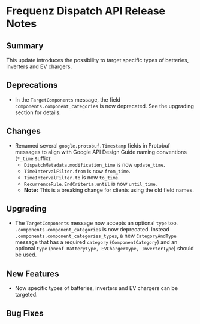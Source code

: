# Frequenz Dispatch API Release Notes

## Summary

This update introduces the possibility to target specific types of batteries, inverters and EV chargers.

## Deprecations

* In the `TargetComponents` message, the field `components.component_categories` is now deprecated. See the upgrading section for details.

## Changes

*   Renamed several `google.protobuf.Timestamp` fields in Protobuf messages to align with Google API Design Guide naming conventions (`*_time` suffix):
    *   `DispatchMetadata.modification_time` is now `update_time`.
    *   `TimeIntervalFilter.from` is now `from_time`.
    *   `TimeIntervalFilter.to` is now `to_time`.
    *   `RecurrenceRule.EndCriteria.until` is now `until_time`.
    *   **Note:** This is a breaking change for clients using the old field names.

## Upgrading

* The `TargetComponents` message now accepts an optional `type` too. `.components.component_categories` is now deprecated. Instead `.components.component_categories_types`, a new `CategoryAndType` message that has a required `category` (`ComponentCategory`) and an optional `type` (`oneof BatteryType, EVChargerType, InverterType`) should be used.

## New Features

- Now specific types of batteries, inverters and EV chargers can be targeted.

## Bug Fixes

<!-- Here goes notable bug fixes that are worth a special mention or explanation -->
